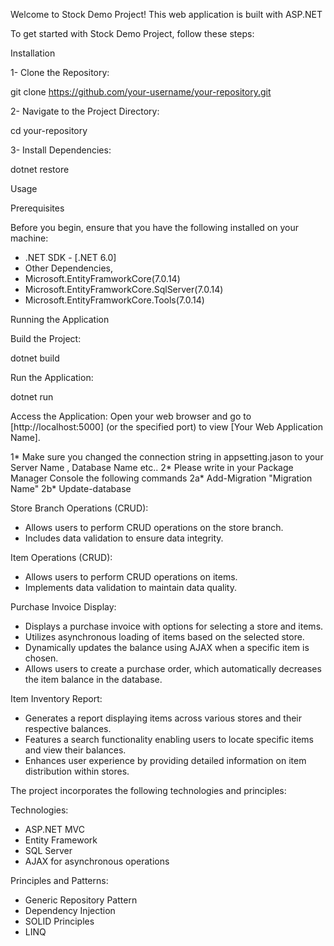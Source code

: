
Welcome to Stock Demo Project! This web application is built with ASP.NET 


To get started with Stock Demo Project, follow these steps:

Installation

1- Clone the Repository:

git clone https://github.com/your-username/your-repository.git


2- Navigate to the Project Directory:

cd your-repository



3- Install Dependencies:

dotnet restore


Usage

Prerequisites

Before you begin, ensure that you have the following installed on your machine:

* .NET SDK - [.NET 6.0]
* Other Dependencies,
* Microsoft.EntityFramworkCore(7.0.14)
* Microsoft.EntityFramworkCore.SqlServer(7.0.14)
* Microsoft.EntityFramworkCore.Tools(7.0.14)

  
Running the Application

Build the Project:

dotnet build


Run the Application:

dotnet run

Access the Application:
Open your web browser and go to [http://localhost:5000] (or the specified port) to view [Your Web Application Name].


1* Make sure you changed the connection string in appsetting.jason to your Server Name , Database Name etc..
2* Please write in your Package Manager Console the following commands
2a* Add-Migration "Migration Name"
2b* Update-database







Store Branch Operations (CRUD):

- Allows users to perform CRUD operations on the store branch.
- Includes data validation to ensure data integrity.


Item Operations (CRUD):

- Allows users to perform CRUD operations on items.
- Implements data validation to maintain data quality.


Purchase Invoice Display:

- Displays a purchase invoice with options for selecting a store and items.
- Utilizes asynchronous loading of items based on the selected store.
- Dynamically updates the balance using AJAX when a specific item is chosen.
- Allows users to create a purchase order, which automatically decreases the item balance in the database.


Item Inventory Report:

- Generates a report displaying items across various stores and their respective balances.
- Features a search functionality enabling users to locate specific items and view their balances.
- Enhances user experience by providing detailed information on item distribution within stores.




The project incorporates the following technologies and principles:

Technologies:

- ASP.NET MVC
- Entity Framework
- SQL Server
- AJAX for asynchronous operations


Principles and Patterns:

- Generic Repository Pattern
- Dependency Injection
- SOLID Principles
- LINQ
